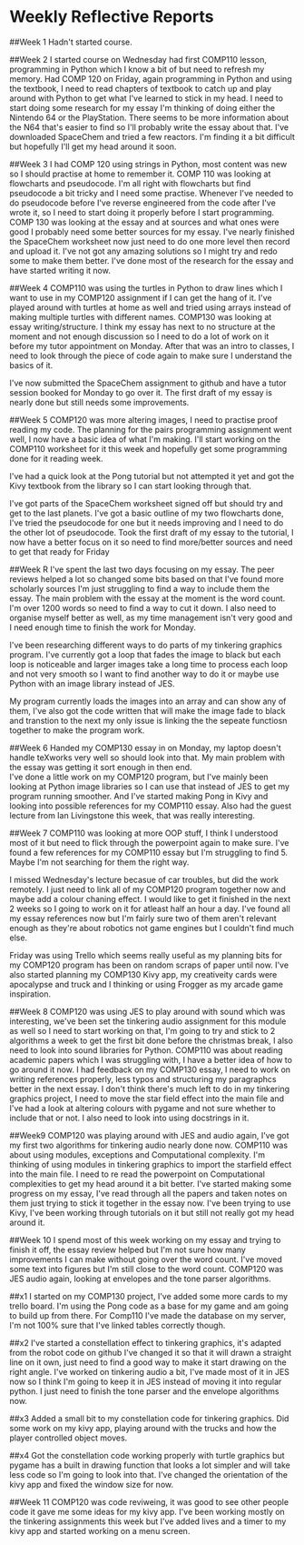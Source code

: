 # Weekly Reflective Reports

##Week 1
Hadn't started course.

##Week 2
I started course on Wednesday had first COMP110 lesson, programming in Python which I know a bit of but need to refresh my memory. 
Had COMP 120 on Friday, again programming in Python and using the textbook, I need to read chapters of textbook to catch up and play around with Python to get what I've learned to stick in my head.
I need to start doing some research for my essay I'm thinking of doing either the Nintendo 64 or the PlayStation. There seems to be more information about the N64 that's easier to find so I'll probably write the essay about that. I've downloaded SpaceChem and tried a few reactors. I'm finding it a bit difficult but hopefully I'll get my head around it soon.

##Week 3
I had COMP 120 using strings in Python, most content was new so I should practise at home to remember it. COMP 110 was looking at flowcharts and pseudocode. I'm all right with flowcharts but find pseudocode a bit tricky and I need some practise. Whenever I've needed to do pseudocode before I've reverse engineered from the code after I've wrote it, so I need to start doing it properly before I start programming. 
COMP 130 was looking at the essay and at sources and what ones were good I probably need some better sources for my essay.
I've nearly finished the SpaceChem worksheet now just need to do one more level then record and upload it. I've not got any amazing solutions so I might try and redo some to make them better. I've done most of the research for the essay and have started writing it now.

##Week 4
COMP110 was using the turtles in Python to draw lines which I want to use in my COMP120 assignment if I can get the hang of it. I've played around with turtles at home as well and tried using arrays instead of making multiple turtles with different names. 
COMP130 was looking at essay writing/structure. I think my essay has next to no structure at the moment and not enough discussion so I need to do a lot of work on it before my tutor appointment on Monday. After that was an intro to classes, I need to look through the piece of code again to make sure I understand the basics of it.
	
I've now submitted the SpaceChem assignment to github and have a tutor session booked for Monday to go over it. The first draft of my essay is nearly done but still needs some improvements.

##Week 5
COMP120 was more altering images, I need to practise proof reading my code. The planning for the pairs programming assignment went well, I now have a basic idea of what I'm making. I'll start working on the COMP110 worksheet for it this week and hopefully get some programming done for it reading week.
	
I've had a quick look at the Pong tutorial but not attempted it yet and got the Kivy textbook from the library so I can start looking through that.
	
I've got parts of the SpaceChem worksheet signed off but should try and get to the last planets. I've got a basic outline of my two flowcharts done, I've tried the pseudocode for one but it needs improving and I need to do the other lot of pseudocode.  Took the first draft of my essay to the tutorial, I now have a better focus on it so need to find more/better sources and need to get that ready for Friday

##Week R
I've spent the last two days focusing on my essay. The peer reviews helped a lot so changed some bits based on that I've found more scholarly sources I'm just struggling to find a way to include them the essay. The main problem with the essay at the moment is the word count. I'm over 1200 words so need to find a way to cut it down. I also need to organise myself better as well, as my time management isn't very good and I need enough time to finish the work for Monday. 

I've been researching different ways to do parts of my tinkering graphics program. I've currently got a loop that fades the image to black but each loop is noticeable and larger images take a long time to process each loop and not very smooth so I want to find another way to do it or maybe use Python with an image library instead of JES. 

My program currently loads the images into an array and can show any of them, I've also got the code written that will make the image fade to black and transtion to the next my only issue is linking the the sepeate functiosn together to make the program work.

##Week 6
Handed my COMP130 essay in on Monday, my laptop doesn't handle teXworks very well so should look into that. My main problem with the essay was getting it sort enough in then end.  
I've done a little work on my COMP120 program, but I've mainly been looking at Python image libraries so I can use that instead of JES to get my program running smoother. And I've started making Pong in Kivy and looking into possible references for my COMP110 essay. Also had the guest lecture from Ian Livingstone this week, that was really interesting. 

##Week 7
COMP110 was looking at more OOP stuff, I think I understood most of it but need to flick through the powerpoint again to make sure. I've found a few references for my COMP110 essay but I'm struggling to find 5. Maybe I'm not searching for them the right way. 

I missed Wednesday's lecture becasue of car troubles, but did the work remotely. I just need to link all of my COMP120 program together now and maybe add a colour chaning effect. I would like to get it finished in the next 2 weeks so I going to work on it for atleast half an hour a day. I've found all my essay references now but I'm fairly sure two of them aren't relevant enough as they're about robotics not game engines but I couldn't find much else.

Friday was using Trello which seems really useful as my planning bits for my COMP120 program has been on random scraps of paper until now. I've also started planning my COMP130 Kivy app, my creativeity cards were apocalypse and truck and I thinking or using Frogger as my arcade game inspiration.  

##Week 8
COMP120 was using JES to play around with sound which was interesting, we've been set the tinkering audio assignment for this module as well so I need to start working on that, I'm going to try and stick to 2 algorithms a week to get the first bit done before the christmas break, I also need to look into sound libraries for Python.
COMP110 was about reading academic papers which I was struggling with, I have a better idea of how to go around it now. 
I had feedback on my COMP130 essay, I need to work on writing references properly, less typos and structuring my paragraphcs better in the next essay.
I don't think there's much left to do in my tinkering graphics project, I need to move the star field effect into the main file and I've had a look at altering colours with pygame and not sure whether to include that or not. I also need to look into using docstrings in it.

##Week9
COMP120 was playing around with JES and audio again, I've got my first two algorithms for tinkering audio nearly done now. COMP110 was about using modules, exceptions and Computational complexity. I'm thinking of using modules in tinkering graphics to import the starfield effect into the main file.  I need to re read the powerpoint on Computational complexities to get my head around it a bit better. 
I've started making some progress on my essay, I've read through all the papers and taken notes on them just trying to stick it together in the essay now.  I've been trying to use Kivy, I've been working through tutorials on it but still not really got my head around it. 

##Week 10
I spend most of this week working on my essay and trying to finish it off, the essay review helped but I'm not sure how many improvements I can make without going over the word count. I've moved some text into figures but I'm still close to the word count. 
COMP120 was JES audio again, looking at envelopes and the tone parser algorithms. 

##x1
I started on my COMP130 project, I've added some more cards to my trello board. I'm using the Pong code as a base for my game and am going to build up from there. For Comp110 I've made the database on my server, I'm not 100% sure that I've linked tables correctly though. 

##x2
I've started a constellation effect to tinkering graphics, it's adapted from the robot code on github I've changed it so that it will drawn a straight line on it own, just need to find a good way to make it start drawing on the right angle. I've worked on tinkering audio a bit, I've made most of it in JES now so I think I'm going to keep it in JES instead of moving it into regular python. I just need to finish the tone parser and the envelope algorithms now.

##x3
Added a small bit to my constellation code for tinkering graphics. Did some work on my kivy app, playing around with the trucks and how the player controlled object moves. 

##x4
Got the constellation code working properly with turtle graphics but pygame has a built in drawing function that looks a lot simpler and will take less code so I'm going to look into that. I've changed the orientation of the kivy app and fixed the window size for now. 

##Week 11
COMP120 was code reviweing, it was good to see other people code it gave me some ideas for my kivy app. I've been working mostly on the tinkering assignments this week but I've added lives and a timer to my kivy app and started working on a menu screen.
